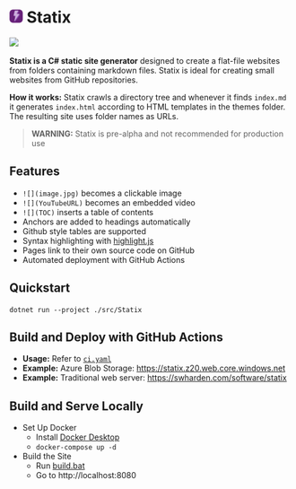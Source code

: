# <img src="dev/icon/icon.png" height="24" width="24"> Statix

[![](https://img.shields.io/github/workflow/status/swharden/Statix/CI)](https://github.com/swharden/Statix/actions/workflows/ci.yaml)

**Statix is a C# static site generator** designed to create a flat-file websites from folders containing markdown files. Statix is ideal for creating small websites from GitHub repositories.

**How it works:** Statix crawls a directory tree and whenever it finds `index.md` it generates `index.html` according to HTML templates in the themes folder. The resulting site uses folder names as URLs.

> **WARNING:** Statix is pre-alpha and not recommended for production use

## Features

* `![](image.jpg)` becomes a clickable image
* `![](YouTubeURL)` becomes an embedded video
* `![](TOC)` inserts a table of contents
* Anchors are added to headings automatically
* Github style tables are supported
* Syntax highlighting with [highlight.js](https://highlightjs.org/)
* Pages link to their own source code on GitHub
* Automated deployment with GitHub Actions

## Quickstart

```
dotnet run --project ./src/Statix
```

## Build and Deploy with GitHub Actions
* **Usage:** Refer to [`ci.yaml`](ci.yaml)
* **Example:** Azure Blob Storage: https://statix.z20.web.core.windows.net
* **Example:** Traditional web server: https://swharden.com/software/statix

## Build and Serve Locally
* Set Up Docker
  * Install [Docker Desktop](https://www.docker.com/products/docker-desktop)
  * `docker-compose up -d`
* Build the Site
  * Run [build.bat](build.bat)
  * Go to http://localhost:8080